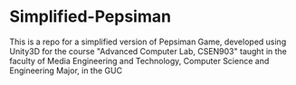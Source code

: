# Simplified-Pepsiman
This is a repo for a simplified version of Pepsiman Game, developed using Unity3D for the course "Advanced Computer Lab, CSEN903" taught in the faculty of Media Engineering and Technology, Computer Science and Engineering Major, in the GUC
